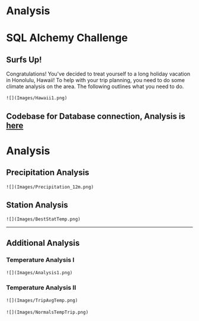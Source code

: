 
# Analysis

# SQL Alchemy Challenge

## Surfs Up!

Congratulations! You've decided to treat yourself to a long holiday vacation in Honolulu, Hawaii! To help with your trip planning, you need to do some climate analysis on the area. The following outlines what you need to do. 

	![](Images/Hawaii1.png)


## Codebase for Database connection,  Analysis is [here](Homework-sqlalchemy-JLDA.ipynb)

# Analysis

## Precipitation Analysis

    ![](Images/Precipitation_12m.png)
    

## Station Analysis

    ![](Images/BestStatTemp.png)

- - -

## Additional Analysis

### Temperature Analysis I

    ![](Images/Analysis1.png)


### Temperature Analysis II

    ![](Images/TripAvgTemp.png)

    ![](Images/NormalsTempTrip.png)




